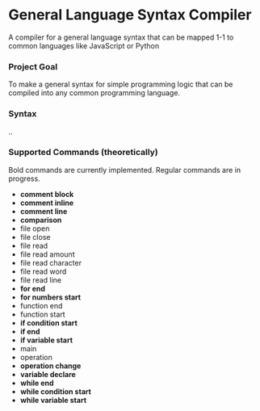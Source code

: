 # General Language Syntax Compiler
A compiler for a general language syntax that can be mapped 1-1 to common languages like JavaScript or Python

### Project Goal

To make a general syntax for simple programming logic that can be compiled into any common programming language.

### Syntax

..

### Supported Commands (theoretically)

Bold commands are currently implemented. Regular commands are in progress.

* **comment block**
* **comment inline**
* **comment line**
* **comparison**
* file open
* file close
* file read 
* file read amount
* file read character
* file read word
* file read line
* **for end**
* **for numbers start**
* function end
* function start
* **if condition start**
* **if end**
* **if variable start**
* main
* operation
* **operation change**
* **variable declare**
* **while end**
* **while condition start**
* **while variable start**